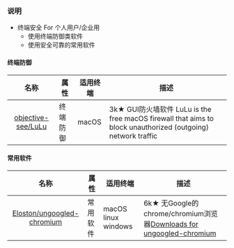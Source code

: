 ### 说明

* 终端安全  For 个人用户/企业用
  * 使用终端防御类软件
  * 使用安全可靠的常用软件

#### 终端防御

|名称|属性|适用终端|描述|
|:-------------:|-----|-----|-----|
|[objective-see/LuLu](https://github.com/objective-see/LuLu)|终端防御|macOS|3k★ GUI防火墙软件 LuLu is the free macOS firewall that aims to block unauthorized (outgoing) network traffic|

#### 常用软件

|名称|属性|适用终端|描述|
|:-------------:|-----|-----|-----|
[Eloston/ungoogled-chromium](https://github.com/Eloston/ungoogled-chromium#software-repositories)|常用软件|macOS linux windows|6k★ 无Google的chrome/chromium浏览器[Downloads for ungoogled-chromium](https://ungoogled-software.github.io/ungoogled-chromium-binaries/)|
